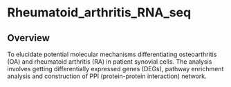 # Rheumatoid_arthritis_RNA_seq

## Overview
To elucidate potential molecular mechanisms differentiating osteoarthritis (OA) and rheumatoid arthritis (RA) in patient synovial cells. The analysis involves getting differentially expressed genes (DEGs), pathway enrichment analysis and construction of PPI (protein-protein interaction) network.

